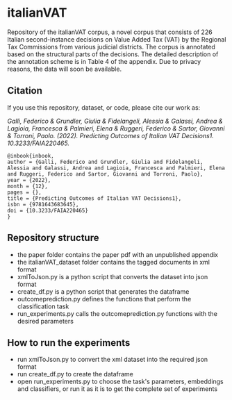 # italianVAT

Repository of the italianVAT corpus, a novel corpus that consists of 226 Italian second-instance decisions on Value Added Tax (VAT) by the Regional Tax Commissions from various judicial districts.
The corpus is annotated based on the structural parts of the decisions. The detailed description of the annotation scheme is in Table 4 of the appendix.
Due to privacy reasons, the data will soon be available.


## Citation

If you use this repository, dataset, or code, please cite our work as:

*Galli, Federico & Grundler, Giulia & Fidelangeli, Alessia & Galassi, Andrea & Lagioia, Francesca & Palmieri, Elena & Ruggeri, Federico & Sartor, Giovanni & Torroni, Paolo. (2022). Predicting Outcomes of Italian VAT Decisions1. 10.3233/FAIA220465.*

```
@inbook{inbook,
author = {Galli, Federico and Grundler, Giulia and Fidelangeli, Alessia and Galassi, Andrea and Lagioia, Francesca and Palmieri, Elena and Ruggeri, Federico and Sartor, Giovanni and Torroni, Paolo},
year = {2022},
month = {12},
pages = {},
title = {Predicting Outcomes of Italian VAT Decisions1},
isbn = {9781643683645},
doi = {10.3233/FAIA220465}
}
```


## Repository structure

* the paper folder contains the paper pdf with an unpublished appendix 
* the italianVAT_dataset folder contains the tagged documents in xml format
* xmlToJson.py is a python script that converts the dataset into json format
* create_df.py is a python script that generates the dataframe
* outcomeprediction.py defines the functions that perform the classification task
* run_experiments.py calls the outcomeprediction.py functions with the desired parameters


## How to run the experiments

* run xmlToJson.py to convert the xml dataset into the required json format
* run create_df.py to create the dataframe
* open run_experiments.py to choose the task's parameters, embeddings and classifiers, or run it as it is to get the complete set of experiments